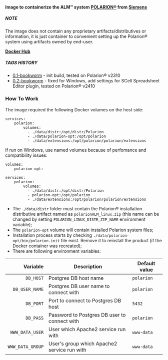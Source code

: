 #### Image to containerize the ALM™ system **[POLARION®](https://polarion.plm.automation.siemens.com/)** from **[Siemens](https://www.siemens.com/de/de.html)**

##### NOTE
The image does not contain any proprietary artifacts/distributives or information, it is just container to convenient setting up the Polarion® system using artifacts owned by end-user.

**[Docker Hub](https://hub.docker.com/r/scalablecomponents/polarion)**

##### TAGS HISTORY
- [0.1-bookworm](https://hub.docker.com/repository/docker/scalablecomponents/polarion/tags/0.1-bookworm/sha256:ff2c8d04cd409a2988fcd2a89606815f0759c51c56df87d1e34eb263ffa167bb) - init build, tested on Polarion® v2310
- [0.2-bookworm](https://hub.docker.com/repository/docker/scalablecomponents/polarion/tags/0.2-bookworm/sha256:c33ce62643bb50e258af5a554cb066d3d6994f378f37ba14b5f72a24590899af) - fixed for Windows, add settings for SCell Spreadsheet Editor plugin, tested on Polarion® v2410

### How To Work
The image required the following Docker volumes on the host side:
```
services:
    polarion:
        volumes:
          - ./data/distr:/opt/distr/Polarion
          - ./data/polarion-opt:/opt/polarion
          - ./data/extensions:/opt/polarion/polarion/extensions
```
If run on Windows, use named volumes because of perfomance and compatibility issues:
```
volumes:
    polarion-opt:

services:
    polarion:
        volumes:
          - ./data/distr:/opt/distr/Polarion
          - polarion-opt:/opt/polarion
          - ./data/extensions:/opt/polarion/polarion/extensions
```

- The `./data/distr` folder must contain the Polarion® installation distributive artifact named as `polarionALM_linux.zip` (this name can be changed by setting `POLARION_LINUX_DISTR_ZIP_NAME` environment variable);
- The `polarion-opt` volume will contain installed Polarion system files;
- Installation process starts by checking `./data/polarion-opt/bin/polarion.init` file exist. Remove it to reinstall the product (if the Docker container was recreated);
- There are following environment variables:

| Variable | Description | Default value |
|---------:|-------------|---------------|
| `DB_HOST` | Postgres DB host name | `polarion` |
| `DB_USER_NAME` | Postgres DB user name to connect with | `polarion` |
| `DB_PORT` | Port to connect to Postgres DB host | `5432` |
| `DB_PASS` | Password to Postgres DB user to connect with | `polarion` |
| `WWW_DATA_USER` | User which Apache2 service run with | `www-data` |
| `WWW_DATA_GROUP` | User's group which Apache2 service run with | `www-data` |
